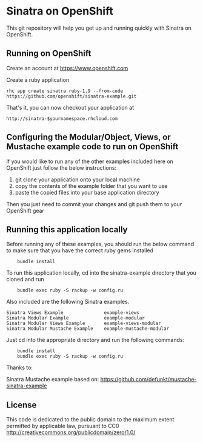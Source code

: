 Sinatra on OpenShift
====================

This git repository will help you get up and running quickly with Sinatra on OpenShift.


Running on OpenShift
----------------------------

Create an account at https://www.openshift.com

Create a ruby application

    rhc app create sinatra ruby-1.9 --from-code https://github.com/openshift/sinatra-example.git

That's it, you can now checkout your application at

    http://sinatra-$yournamespace.rhcloud.com


Configuring the Modular/Object, Views, or Mustache example code to run on OpenShift
----------------------------------

If you would like to run any of the other examples included here on OpenShift just follow the below instructions:

1. git clone your application onto your local machine
2. copy the contents of the example folder that you want to use
3. paste the copied files into your base application directory

Then you just need to commit your changes and git push them to your OpenShift gear


Running this application locally
----------------------------------

Before running any of these examples, you should run the below command to make sure that you have the correct ruby gems installed

		bundle install

To run this application locally, cd into the sinatra-example directory that you cloned and run

		bundle exec ruby -S rackup -w config.ru

Also included are the following Sinatra examples.

	Sinatra Views Example               example-views
	Sinatra Modular Example             example-modular
	Sinatra Modular Views Example       example-views-modular
	Sinatra Modular Mustache Example    example-mustache-modular

Just cd into the appropriate directory and run the following commands:

		bundle install
		bundle exec ruby -S rackup -w config.ru
		

Thanks to:

Sinatra Mustache example based on: https://github.com/defunkt/mustache-sinatra-example

License
-------

This code is dedicated to the public domain to the maximum extent
permitted by applicable law, pursuant to CC0
http://creativecommons.org/publicdomain/zero/1.0/
